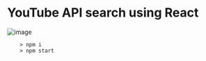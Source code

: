 # YouTube API search using React

![image](https://user-images.githubusercontent.com/71257149/165823312-3a8ebb6c-5f8a-4120-815a-2c5c60e6bec1.png)

```
	> npm i
	> npm start
```
